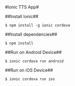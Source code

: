 #Ionic TTS App#

##Install Ionic##
``` 
$ npm install -g ionic cordova
```

##Install dependencies##
```
$ npm install
```

##Run on Android Device##
```
$ ionic cordova run android
```
##Run on iOS Device##
```
$ ionic cordova run ios
```
